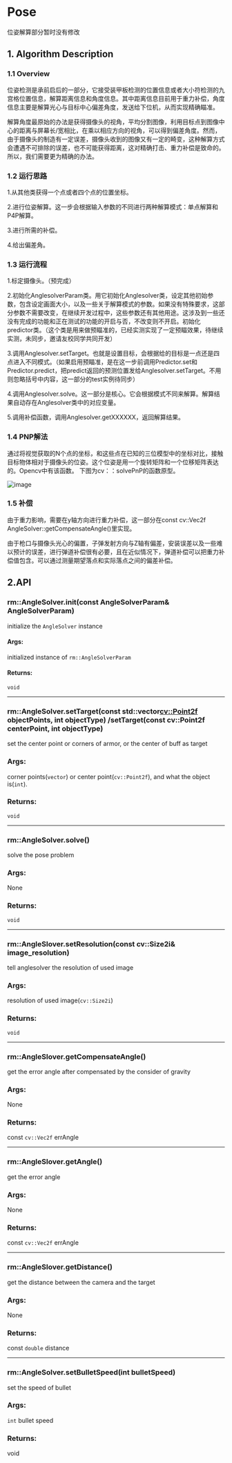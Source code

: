 # Pose

位姿解算部分暂时没有修改

## 1. Algorithm Description
### 1.1 Overview
 位姿检测是承前启后的一部分，它接受装甲板检测的位置信息或者大小符检测的九宫格位置信息，解算距离信息和角度信息。其中距离信息目前用于重力补偿，角度信息主要是解算光心与目标中心偏差角度，发送给下位机，从而实现精确瞄准。
 
解算角度最原始的办法是获得摄像头的视角，平均分割图像，利用目标点到图像中心的距离与屏幕长/宽相比，在乘以相应方向的视角，可以得到偏差角度。然而，由于摄像头的制造有一定误差，摄像头收到的图像又有一定的畸变，这种解算方式会遭遇不可排除的误差，也不可能获得距离，这对精确打击、重力补偿是致命的。所以，我们需要更为精确的办法。

### 1.2 运行思路
1.从其他类获得一个点或者四个点的位置坐标。

2.进行位姿解算。这一步会根据输入参数的不同进行两种解算模式：单点解算和P4P解算。

3.进行所需的补偿。

4.给出偏差角。

### 1.3 运行流程
1.标定摄像头。（预完成）

2.初始化AnglesolverParam类。用它初始化Anglesolver类，设定其他初始参数，包含设定画面大小，以及一些关于解算模式的参数。如果没有特殊要求，这部分参数不需要改变，在继续开发过程中，这些参数还有其他用途。这涉及到一些还没有完成的功能和正在测试的功能的开启与否，不改变则不开启。初始化predictor类。（这个类是用来做预瞄准的，已经实测实现了一定预瞄效果，待继续实测，未同步，邀请友校同学共同开发）

3.调用Anglesolver.setTarget。也就是设置目标，会根据给的目标是一点还是四点进入不同模式。（如果启用预瞄准，是在这一步前调用Predictor.set和Predictor.predict，把predict返回的预测位置发给Anglesolver.setTarget。不用则忽略括号中内容，这一部分的test实例待同步）

4.调用Anglesolver.solve。这一部分是核心。它会根据模式不同来解算。解算结果自动存在Anglesolver类中的对应变量。

5.调用补偿函数，调用Anglesolver.getXXXXXX，返回解算结果。

### 1.4 PNP解法

通过将视觉获取的N个点的坐标，和这些点在已知的三位模型中的坐标对比，接触目标物体相对于摄像头的位姿。这个位姿是用一个旋转矩阵和一个位移矩阵表达的。Opencv中有该函数。
下图为cv：：solvePnP的函数原型。

![image](https://github.com/SEU-SuperNova-CVRA/Robomaster2018-SEU-OpenSource/blob/master/Img/pnp.png)

### 1.5 补偿
由于重力影响，需要在y轴方向进行重力补偿，这一部分在const cv::Vec2f AngleSolver::getCompensateAngle()里实现。

 由于枪口与摄像头光心的偏置，子弹发射方向与Z轴有偏差，安装误差以及一些难以预计的误差，进行弹道补偿很有必要，且在近似情况下，弹道补偿可以把重力补偿值包含。可以通过测量期望落点和实际落点之间的偏差补偿。
 
 
 
## 2.API
### rm::AngleSolver.init(const AngleSolverParam& AngleSolverParam)
initialize the `AngleSolver` instance
#### Args:
initialized instance of `rm::AngleSolverParam`
#### Returns:
`void`


---
### rm::AngleSolver.setTarget(const std::vector<cv::Point2f> objectPoints, int objectType) /setTarget(const cv::Point2f centerPoint, int objectType)
set the center point or corners of armor, or the center of buff as target
### Args:
corner points(`vector`) or center point(`cv::Point2f`), and what the object is(`int`).
### Returns:
`void`


---
### rm::AngleSolver.solve()
solve the pose problem
### Args:
None
### Returns:
`void`


---
### rm::AngleSlover.setResolution(const cv::Size2i& image_resolution)
tell anglesolver the resolution of used image
### Args:
resolution of used image(`cv::Size2i`)
### Returns:
`void`


---
### rm::AngleSlover.getCompensateAngle()
get the error angle after compensated by the consider of gravity
### Args:
None
### Returns:
const `cv::Vec2f` errAngle

---
### rm::AngleSlover.getAngle()
get the error angle 
### Args:
None
### Returns:
const `cv::Vec2f` errAngle

---
### rm::AngleSlover.getDistance()
get the distance between the camera and the target
### Args:
None
### Returns:
const `double` distance


---
### rm::AngleSolver.setBulletSpeed(int bulletSpeed)
set the speed of bullet
### Args:
`int` bullet speed
### Returns:
void
